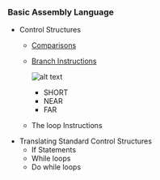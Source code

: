 ### Basic Assembly Language

- Control Structures
  - [Comparisons](cmp)
  - [Branch Instructions](jmp)

    ![alt text](https://i.imgur.com/Gn5OKMi.png?1 "Table from textbook")

    - SHORT
    - NEAR
    - FAR
  - The loop Instructions
- Translating Standard Control Structures
  - If Statements
  - While loops
  - Do while loops


